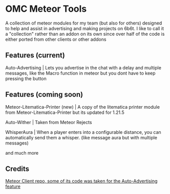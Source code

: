 # OMC Meteor Tools
A collection of meteor modules for my team (but also for others) designed to help and assist in advertising and making projects on 6b6t.
I like to call it a "collection" rather than an addon on its own since over half of the code is either ported from other clients or other addons

## Features (current)
Auto-Advertising | Lets you advertise in the chat with a delay and multiple messages, like the Macro function in meteor but you dont have to keep pressing the button

## Features (coming soon)

Meteor-Litematica-Printer (new) | A copy of the litematica printer module from Meteor-Litematica-Printer but its updated for 1.21.5

Auto-Wither | Taken from Meteor Rejects

WhisperAura | When a player enters into a configurable distance, you can automatically send them a whisper. (like message aura but with multiple messages)

and much more

## Credits
[Meteor Client repo, some of its code was taken for the Auto-Advertising feature](https://github.com/MeteorDevelopment/meteor-client/blob/master/src/main/java/meteordevelopment/meteorclient/systems/macros/Macro.java)

